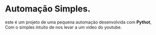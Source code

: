 # Automação Simples.

este é um projeto de uma pequena automação desenvolvida com **Pythot**, Com o simples intuito de nos levar a um video do youtube.

